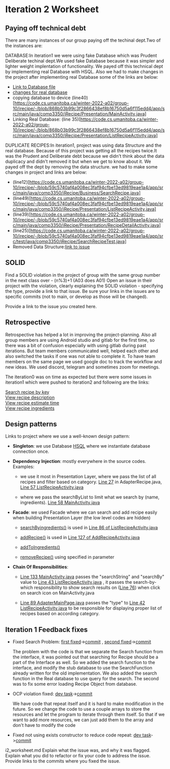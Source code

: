 Iteration 2 Worksheet
=====================

Paying off technical debt
-----------------

There are many instances of our group paying off the techinal dept.Two of the instances are:<br/>

DATABASE:In iteration1 we were using fake Database which was Prudent Deliberate techinal dept.We used fake Database because it was simpler and lighter weight implentation of functionality. We payed off this technical dept by implementing real Database with HSQL. Also we had to make changes in the project after implementing real Database some of the links are below:
- [Link to Database file](https://code.cs.umanitoba.ca/winter-2022-a02/group-10/irecipe/-/blob/63-retrospectice-paying-off-technical-depth/app/src/main/java/comp3350/iRecipe/Persistence/RecipeListHSQLDB.java)<br/>
- [changes for real database](https://code.cs.umanitoba.ca/winter-2022-a02/group-10/irecipe/-/commit/868b03b99c3f2866438ef8b16750d5a6f115edd4)
- copying database to device (line40)[https://code.cs.umanitoba.ca/winter-2022-a02/group-10/irecipe/-/blob/868b03b99c3f2866438ef8b16750d5a6f115edd4/app/src/main/java/comp3350/iRecipe/Presentation/MainActivity.java] <br/>
- Linking Real Database: (line 35)[https://code.cs.umanitoba.ca/winter-2022-a02/group-10/irecipe/-/blob/868b03b99c3f2866438ef8b16750d5a6f115edd4/app/src/main/java/comp3350/iRecipe/Presentation/ListRecipeActivity.java] <br/>

DUPLICATE RECIPES:In iteration1, project was using data Structure and the real database. Because of this project was getting all the recipes twice.It was the Prudent and Deliberate debt because we didn't think about the data duplicacy and didn't removed it but when we get to know about it. We payed off the dept by removing the data structure. we had to make some changes in project and links are below:<br/> 
- (line12)[https://code.cs.umanitoba.ca/winter-2022-a02/group-10/irecipe/-/blob/59c5740af4a008ec3faf94cfbe13ed9819eae1a4/app/src/main/java/comp3350/iRecipe/Business/SearchRecipe.java]<br/>
- (line49)[https://code.cs.umanitoba.ca/winter-2022-a02/group-10/irecipe/-/blob/59c5740af4a008ec3faf94cfbe13ed9819eae1a4/app/src/main/java/comp3350/iRecipe/Presentation/ListRecipeActivity.java]<br/>
- (line39)[https://code.cs.umanitoba.ca/winter-2022-a02/group-10/irecipe/-/blob/59c5740af4a008ec3faf94cfbe13ed9819eae1a4/app/src/main/java/comp3350/iRecipe/Presentation/RecipeDetailActivity.java]<br/>
- (line25)[https://code.cs.umanitoba.ca/winter-2022-a02/group-10/irecipe/-/blob/59c5740af4a008ec3faf94cfbe13ed9819eae1a4/app/src/test/java/comp3350/iRecipe/SearchRecipeTest.java]<br/>
- Removed Data Structure:[link to issue](https://code.cs.umanitoba.ca/winter-2022-a02/group-10/irecipe/-/commit/c0a8f094733366be7c6d7defa3e9b5ba02fc7b63)<br/>






SOLID
-----

Find a SOLID violation in the project of group with the same group number in the next class over - (n%3)+1 (A03 does A01) Open an issue in their project with the violation, clearly explaining the SOLID violation - specifying the type, provide a link to that issue. Be sure your links in the issues are to specific commits (not to main, or develop as those will be changed).

Provide a link to the issue you created here.

Retrospective
--------------

Retrospective has helped a lot in improving the project-planning. Also all group members are using Android studio and gitlab for the first time, so there was a bit of confusion especially with using gitlab during past iterations. But team members communicated well, helped each other and also switched the tasks if one was not able to complete it. To have team members on the same page we used google doc to track the workflow and new ideas. We used discord, telegram and sometimes zoom for meetings.

The iteration0 was on time as expected but there were some issues in iteration1 which were pushed to iteration2 and following are the links:

[Search recipe by key](https://code.cs.umanitoba.ca/winter-2022-a02/group-10/irecipe/-/issues/3) <br />
[View recipe description](https://code.cs.umanitoba.ca/winter-2022-a02/group-10/irecipe/-/issues/7)<br />
[View recipe estimate time](https://code.cs.umanitoba.ca/winter-2022-a02/group-10/irecipe/-/issues/8)<br />
[View recipe ingredients](https://code.cs.umanitoba.ca/winter-2022-a02/group-10/irecipe/-/issues/10)<br />


Design patterns
--------------

Links to project where we use a well-known design pattern:

- **Singleton**: we use Database [HSQL](https://code.cs.umanitoba.ca/winter-2022-a02/group-10/irecipe/-/blob/f671acd75740039815b3ce1eb8e2970d6628682b/app/src/main/java/comp3350/iRecipe/Persistence/RecipeListHSQLDB.java)
    where we instantiate database connection once. 

- **Dependency Injection**: mostly everywhere in the source codes. Examples:

    - we use it most in Presentation Layer, where we pass the list of all recipes and filter based on category. [Line 27](https://code.cs.umanitoba.ca/-/ide/project/winter-2022-a02/group-10/irecipe/tree/main/-/app/src/main/java/comp3350/iRecipe/Presentation/AdapterRecipe.java/#L27) in AdapterRecipe.java,
      [Line 57 ListRecipeActivity.java](https://code.cs.umanitoba.ca/-/ide/project/winter-2022-a02/group-10/irecipe/tree/main/-/app/src/main/java/comp3350/iRecipe/Presentation/ListRecipeActivity.java/#L57)

    - where we pass the searchByList to limit what we search by (name, ingredients).
      [Line 58 MainActivity.java](https://code.cs.umanitoba.ca/-/ide/project/winter-2022-a02/group-10/irecipe/tree/main/-/app/src/main/java/comp3350/iRecipe/Presentation/MainActivity.java/#L58)

- **Facade**: we used Facade where we can search and add recipe easily when building Presentation Layer (the low level codes are hidden)

    - [searchByingredients()](https://code.cs.umanitoba.ca/winter-2022-a02/group-10/irecipe/-/blob/f8221e547cda55cd2fe3416aa4866e565a1aeb92/app/src/main/java/comp3350/iRecipe/Presentation/AddRecipe.java#L127) 
      is used in [Line 86 of ListRecipeActivity.java](https://code.cs.umanitoba.ca/winter-2022-a02/group-10/irecipe/-/blob/f8221e547cda55cd2fe3416aa4866e565a1aeb92/app/src/main/java/comp3350/iRecipe/Presentation/ListRecipeActivity.java#L86)

    - [addRecipe()](https://code.cs.umanitoba.ca/winter-2022-a02/group-10/irecipe/-/blob/f8221e547cda55cd2fe3416aa4866e565a1aeb92/app/src/main/java/comp3350/iRecipe/Persistence/RecipeListHSQLDB.java#L87)
        is used in [Line 127 of AddRecipeActivity.java](https://code.cs.umanitoba.ca/winter-2022-a02/group-10/irecipe/-/blob/f8221e547cda55cd2fe3416aa4866e565a1aeb92/app/src/main/java/comp3350/iRecipe/Presentation/AddRecipe.java#L127)

    - [addToIngredients()](https://code.cs.umanitoba.ca/winter-2022-a02/group-10/irecipe/-/blob/main/app/src/main/java/comp3350/iRecipe/Objects/Recipe.java#L78)

    - [removeRecipe()](https://code.cs.umanitoba.ca/winter-2022-a02/group-10/irecipe/-/blob/f8221e547cda55cd2fe3416aa4866e565a1aeb92/app/src/main/java/comp3350/iRecipe/Persistence/RecipeListHSQLDB.java#L126) using specified in parameter

- **Chain Of Responsibilities**:

    - [Line 133 MainActivity.java](https://code.cs.umanitoba.ca/winter-2022-a02/group-10/irecipe/-/blob/main/app/src/main/java/comp3350/iRecipe/Presentation/MainActivity.java#L133) passes the "searchString" and "searchBy" value to
      [Line 43 ListRecipeActivity.java](https://code.cs.umanitoba.ca/winter-2022-a02/group-10/irecipe/-/blob/5b3ca1ec9bc057f6b1b7988b8f7a9c65c908c4b0/app/src/main/java/comp3350/iRecipe/Presentation/ListRecipeActivity.java#L43) , it passes the search-by-which responsibility to show search results on 
      ([Line 76](https://code.cs.umanitoba.ca/winter-2022-a02/group-10/irecipe/-/blob/5b3ca1ec9bc057f6b1b7988b8f7a9c65c908c4b0/app/src/main/java/comp3350/iRecipe/Presentation/ListRecipeActivity.java#L76)) when click on search icon on MainActivity.java

    - [Line 89 AdapterMainPage.java](https://code.cs.umanitoba.ca/winter-2022-a02/group-10/irecipe/-/blob/5245c02c719f52cafc1e856f62d6ffc98b48651b/app/src/main/java/comp3350/iRecipe/Presentation/AdapterMainPage.java#L89)
      passes the "type" to 
      [Line 42 ListRecipeActivity.java](https://code.cs.umanitoba.ca/winter-2022-a02/group-10/irecipe/-/blob/5b3ca1ec9bc057f6b1b7988b8f7a9c65c908c4b0/app/src/main/java/comp3350/iRecipe/Presentation/ListRecipeActivity.java#L42)
       to be responsible for displaying proper list of recipes based on according category.

Iteration 1 Feedback fixes
--------------

- Fixed Search Problem: [first fixed](https://code.cs.umanitoba.ca/winter-2022-a02/group-10/irecipe/-/issues/55)->[commit](https://code.cs.umanitoba.ca/winter-2022-a02/group-10/irecipe/-/commit/bfa69b59e50837c3e4a843c769b4be0a02afc4f4)
, [second fixed](https://code.cs.umanitoba.ca/winter-2022-a02/group-10/irecipe/-/issues/62)->[commit](https://code.cs.umanitoba.ca/winter-2022-a02/group-10/irecipe/-/commit/d144a207e2b78818f587d7f7240b413934c059ce)
    
    The problem with the code is that we separate the Search function from the interface, it was pointed out that searching for Recipe should be a part of the Interface as well. So we added the search function to the interface, and modify the stub database
    to use the SearchFunction already written for the old implementation. We also added the search function in the Real database to use query for the search. The second was to fix some error loading Recipe Object from database.

- OCP violation fixed: [dev task](https://code.cs.umanitoba.ca/winter-2022-a02/group-10/irecipe/-/issues/60)->[commit](https://code.cs.umanitoba.ca/winter-2022-a02/group-10/irecipe/-/commit/f671acd75740039815b3ce1eb8e2970d6628682b)

    We have code that repeat itself and it is hard to make modification in the future. So we change the code to use a couple arrays to store the resources and let the program to iterate through them itself. So that if we want to add more resources, we can just 
    add them to the array and don't have to modify the code

- Fixed not using exists constructor to reduce code repeat: [dev task](https://code.cs.umanitoba.ca/winter-2022-a02/group-10/irecipe/-/issues/58)->[commit](https://code.cs.umanitoba.ca/winter-2022-a02/group-10/irecipe/-/commit/2479b4cfe13dfd395d0ab49188865dc1ed0cd224)


i2_worksheet.md
Explain what the issue was, and why it was flagged. Explain what you did to refactor or fix your code to address the issue. Provide links to the commits where you fixed the issue.


